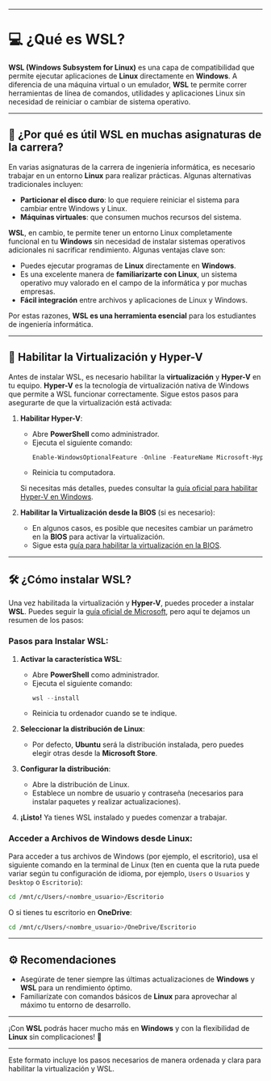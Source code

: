 
---

# 💻 ¿Qué es WSL?

**WSL (Windows Subsystem for Linux)** es una capa de compatibilidad que permite ejecutar aplicaciones de **Linux** directamente en **Windows**. A diferencia de una máquina virtual o un emulador, **WSL** te permite correr herramientas de línea de comandos, utilidades y aplicaciones Linux sin necesidad de reiniciar o cambiar de sistema operativo.

---

## 🚀 ¿Por qué es útil WSL en muchas asignaturas de la carrera?

En varias asignaturas de la carrera de ingeniería informática, es necesario trabajar en un entorno **Linux** para realizar prácticas. Algunas alternativas tradicionales incluyen:

- **Particionar el disco duro**: lo que requiere reiniciar el sistema para cambiar entre Windows y Linux.
- **Máquinas virtuales**: que consumen muchos recursos del sistema.

**WSL**, en cambio, te permite tener un entorno Linux completamente funcional en tu **Windows** sin necesidad de instalar sistemas operativos adicionales ni sacrificar rendimiento. Algunas ventajas clave son:

- Puedes ejecutar programas de **Linux** directamente en **Windows**.
- Es una excelente manera de **familiarizarte con Linux**, un sistema operativo muy valorado en el campo de la informática y por muchas empresas.
- **Fácil integración** entre archivos y aplicaciones de Linux y Windows.

Por estas razones, **WSL es una herramienta esencial** para los estudiantes de ingeniería informática.

---

## 🔑 Habilitar la Virtualización y **Hyper-V**

Antes de instalar WSL, es necesario habilitar la **virtualización** y **Hyper-V** en tu equipo. **Hyper-V** es la tecnología de virtualización nativa de Windows que permite a WSL funcionar correctamente. Sigue estos pasos para asegurarte de que la virtualización está activada:

1. **Habilitar Hyper-V**:
    - Abre **PowerShell** como administrador.
    - Ejecuta el siguiente comando:
      ```powershell
      Enable-WindowsOptionalFeature -Online -FeatureName Microsoft-Hyper-V -All
      ```
    - Reinicia tu computadora.

    Si necesitas más detalles, puedes consultar la [guía oficial para habilitar Hyper-V en Windows](https://learn.microsoft.com/es-es/virtualization/hyper-v-on-windows/quick-start/enable-hyper-v).

2. **Habilitar la Virtualización desde la BIOS** (si es necesario):
    - En algunos casos, es posible que necesites cambiar un parámetro en la **BIOS** para activar la virtualización.
    - Sigue esta [guía para habilitar la virtualización en la BIOS](https://support.microsoft.com/es-es/windows/habilitar-la-virtualización-en-windows-c5578302-6e43-4b4b-a449-8ced115f58e1).

---

## 🛠️ ¿Cómo instalar WSL?

Una vez habilitada la virtualización y **Hyper-V**, puedes proceder a instalar **WSL**. Puedes seguir la [guía oficial de Microsoft](https://learn.microsoft.com/es-es/windows/wsl/install), pero aquí te dejamos un resumen de los pasos:

### Pasos para Instalar WSL:

1. **Activar la característica WSL**:
    - Abre **PowerShell** como administrador.
    - Ejecuta el siguiente comando:
      ```powershell
      wsl --install
      ```
    - Reinicia tu ordenador cuando se te indique.

2. **Seleccionar la distribución de Linux**:
    - Por defecto, **Ubuntu** será la distribución instalada, pero puedes elegir otras desde la **Microsoft Store**.

3. **Configurar la distribución**:
    - Abre la distribución de Linux.
    - Establece un nombre de usuario y contraseña (necesarios para instalar paquetes y realizar actualizaciones).

4. **¡Listo!** Ya tienes WSL instalado y puedes comenzar a trabajar.

### Acceder a Archivos de Windows desde Linux:

Para acceder a tus archivos de Windows (por ejemplo, el escritorio), usa el siguiente comando en la terminal de Linux (ten en cuenta que la ruta puede variar según tu configuración de idioma, por ejemplo, `Users` o `Usuarios` y `Desktop` o `Escritorio`):

```bash
cd /mnt/c/Users/<nombre_usuario>/Escritorio
```

O si tienes tu escritorio en **OneDrive**:

```bash
cd /mnt/c/Users/<nombre_usuario>/OneDrive/Escritorio
```

---

## ⚙️ Recomendaciones

- Asegúrate de tener siempre las últimas actualizaciones de **Windows** y **WSL** para un rendimiento óptimo.
- Familiarízate con comandos básicos de **Linux** para aprovechar al máximo tu entorno de desarrollo.

---

¡Con **WSL** podrás hacer mucho más en **Windows** y con la flexibilidad de **Linux** sin complicaciones! 🎉

--- 

Este formato incluye los pasos necesarios de manera ordenada y clara para habilitar la virtualización y WSL.